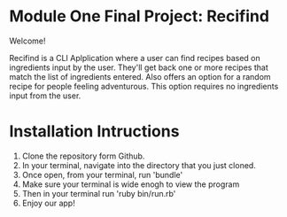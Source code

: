 # Module One Final Project: Recifind

Welcome!

Recifind is a CLI Aplplication where a user can find recipes based on ingredients input by the user. They'll get back one or more recipes that match the list of ingredients entered. Also offers an option for a random recipe for people feeling adventurous. This option requires no ingredients input from the user.

# Installation Intructions
1. Clone the repository form Github.
2. In your terminal, navigate into the directory that you just cloned.
3. Once open, from your terminal, run 'bundle'
4. Make sure your terminal is wide enogh to view the program
5. Then in your terminal run 'ruby bin/run.rb'
6. Enjoy our app!

